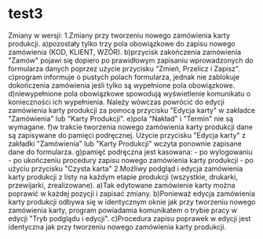# test3
Zmiany w wersji:
1.Zmiany przy tworzeniu nowego zamówienia karty produkcji.
  a)pozostały tylko trzy pola obowiązkowe do zapisu nowego zamówienia (KOD, KLIENT, WZÓR).
  b)przycisk zakończenia zamówienia "Zamów" pojawi się dopiero po prawidłowym zapisaniu wprowadzonych do formularza danych poprzez użycie przycisku "Zmień, Przelicz i Zapisz".
  c)program informuje o pustych polach formularza, jednak nie zablokuje dokończenia zamówienia jeśli tylko są wypełnione pola obowiązkowe.
  d)niewypełnione pola obowiązkowe spowodują wyświetlenie komunikatu o konieczności ich wypełnienia. Należy wówczas powrócić do edycji zamówienia karty produkcji za pomocą przycisku "Edycja karty" w zakładce "Zamówienia" lub "Karty Produkcji".
  e)pola "Nakład" i "Termin" nie są wymagane.
  f)w trakcie tworzenia nowego zamówienia karty produkcji dane są zapisywane do pamięci podręcznej. Użycie przycisku "Edycja karty" z zakładki "Zamówienia" lub "Karty Produkcji" wczyta ponownie zapisane dane do formularza.
  g)pamięć podręczna jest kasowana:
    - po wylogowaniu
    - po ukończeniu procedury zapisu nowego zamówienia karty produkcji
    - po użyciu przycisku "Czysta karta"
2.Możliwy podgląd i edycja zamówienia karty produkcji z listy na każdym etapie produkcji (wszystkie, drukarki, przewijarki, zrealizowane). 
  a)Tak edytowane zamówienie karty można poprawić w każdej pozycji i zapisać zmiany.
  b)Ponieważ edycja zamówienia karty produkcji odbywa się w identycznym oknie jak przy tworzeniu nowego zamówienia karty, program powiadamia komunikatem o trybie pracy w edycji "Tryb podglądu i edycji".
  c)Procedura zapisu poprawek w edycji jest identyczna jak przy tworzeniu nowego zamówienia karty produkcji.